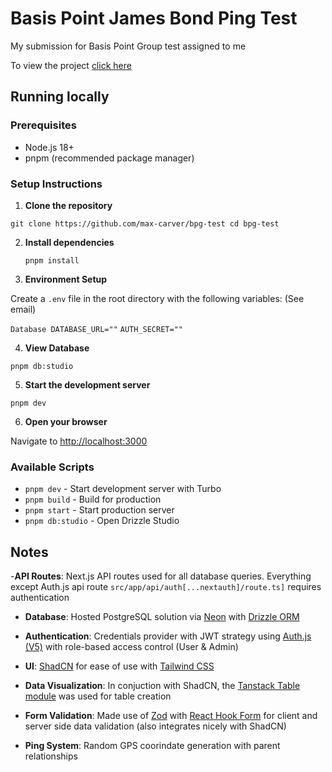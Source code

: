# Basis Point James Bond Ping Test

My submission for Basis Point Group test assigned to me

To view the project [click here](https://bpg-test.vercel.app/)

## Running locally

### Prerequisites

- Node.js 18+
- pnpm (recommended package manager)

### Setup Instructions

1. **Clone the repository**

`git clone https://github.com/max-carver/bpg-test cd bpg-test `

2. **Install dependencies**

   `pnpm install `

3. **Environment Setup**

Create a `.env` file in the root directory with the following variables: (See email)

`Database DATABASE_URL=""`
`AUTH_SECRET=""`

4. **View Database**

`pnpm db:studio`

5. **Start the development server**

`pnpm dev`

6. **Open your browser**

Navigate to [http://localhost:3000](http://localhost:3000)

### Available Scripts

- `pnpm dev` - Start development server with Turbo
- `pnpm build` - Build for production
- `pnpm start` - Start production server
- `pnpm db:studio` - Open Drizzle Studio

## Notes

-**API Routes**: Next.js API routes used for all database queries. Everything except Auth.js api route `src/app/api/auth[...nextauth]/route.ts]` requires
authentication

- **Database**: Hosted PostgreSQL solution via [Neon](https://neon.com/) with [Drizzle ORM](https://orm.drizzle.team/)

- **Authentication**: Credentials provider with JWT strategy using [Auth.js (V5)](https://authjs.dev/) with role-based access control (User & Admin)

- **UI**: [ShadCN](https://ui.shadcn.com/) for ease of use with [Tailwind CSS](https://tailwindcss.com/)

- **Data Visualization**: In conjuction with ShadCN, the [Tanstack Table module](https://tanstack.com/table) was used for table creation

- **Form Validation**: Made use of [Zod](https://zod.dev/) with [React Hook Form](https://react-hook-form.com/) for client and server side data validation (also integrates nicely with ShadCN)

- **Ping System**: Random GPS coorindate generation with parent relationships
